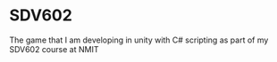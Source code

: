 # SDV602

The game that I am developing in unity with C# scripting as part of my SDV602 course at NMIT



